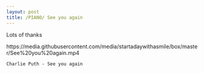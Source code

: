 ```yaml
---
layout: post
title: /PIANO/ See you again
---
```


Lots of thanks

<style>
	.breakAll{word-break:break-all;}			
</style>
<p class = "breakAll">https://media.githubusercontent.com/media/startadaywithasmile/box/master/See%20you%20again.mp4</p>

`Charlie Puth - See you again` 
